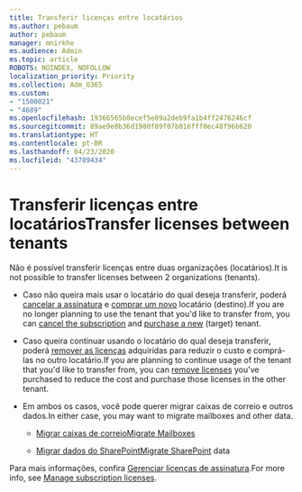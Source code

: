 ```yaml
---
title: Transferir licenças entre locatários
ms.author: pebaum
author: pebaum
manager: mnirkhe
ms.audience: Admin
ms.topic: article
ROBOTS: NOINDEX, NOFOLLOW
localization_priority: Priority
ms.collection: Adm_O365
ms.custom:
- "1500021"
- "4689"
ms.openlocfilehash: 19366565b8ecef5e89a2deb9fa1b4ff2476246cf
ms.sourcegitcommit: 89ae9e8b36d1980f89f07b016fff0ec48f96b620
ms.translationtype: HT
ms.contentlocale: pt-BR
ms.lasthandoff: 04/23/2020
ms.locfileid: "43789434"
---
```

# <a name="transfer-licenses-between-tenants"></a><span data-ttu-id="78947-102">Transferir licenças entre locatários</span><span class="sxs-lookup"><span data-stu-id="78947-102">Transfer licenses between tenants</span></span>

<span data-ttu-id="78947-103">Não é possível transferir licenças entre duas organizações (locatários).</span><span class="sxs-lookup"><span data-stu-id="78947-103">It is not possible to transfer licenses between 2 organizations (tenants).</span></span> 

- <span data-ttu-id="78947-104">Caso não queira mais usar o locatário do qual deseja transferir, poderá [cancelar a assinatura](https://admin.microsoft.com/Adminportal/Home?source=applauncher#/subscriptions) e [comprar um novo](https://products.office.com/compare-all-microsoft-office-products-b?rtc=1&activetab=tab:primaryr2) locatário (destino).</span><span class="sxs-lookup"><span data-stu-id="78947-104">If you are no longer planning to use the tenant that you'd like to transfer from, you can [cancel the subscription](https://admin.microsoft.com/Adminportal/Home?source=applauncher#/subscriptions) and [purchase a new](https://products.office.com/compare-all-microsoft-office-products-b?rtc=1&activetab=tab:primaryr2) (target) tenant.</span></span>

- <span data-ttu-id="78947-105">Caso queira continuar usando o locatário do qual deseja transferir, poderá [remover as licenças](https://docs.microsoft.com/microsoft-365/commerce/licenses/buy-licenses?view=o365-worldwide) adquiridas para reduzir o custo e comprá-las no outro locatário.</span><span class="sxs-lookup"><span data-stu-id="78947-105">If you are planning to continue usage of the tenant that you'd like to transfer from, you can [remove licenses](https://docs.microsoft.com/microsoft-365/commerce/licenses/buy-licenses?view=o365-worldwide) you've purchased to reduce the cost and purchase those licenses in the other tenant.</span></span>

- <span data-ttu-id="78947-106">Em ambos os casos, você pode querer migrar caixas de correio e outros dados.</span><span class="sxs-lookup"><span data-stu-id="78947-106">In either case, you may want to migrate mailboxes and other data.</span></span>

    - [<span data-ttu-id="78947-107">Migrar caixas de correio</span><span class="sxs-lookup"><span data-stu-id="78947-107">Migrate Mailboxes</span></span>](https://docs.microsoft.com/Exchange/mailbox-migration/migrate-mailboxes-across-tenants)

    - <span data-ttu-id="78947-108">[Migrar dados do SharePoint](https://aka.ms/modernSpoAdminCenter/CloudContentMigrations)</span><span class="sxs-lookup"><span data-stu-id="78947-108">[Migrate SharePoint](https://aka.ms/modernSpoAdminCenter/CloudContentMigrations) data</span></span>

<span data-ttu-id="78947-109">Para mais informações, confira [Gerenciar licenças de assinatura](https://docs.microsoft.com/microsoft-365/commerce/licenses/buy-licenses?view=o365-worldwide).</span><span class="sxs-lookup"><span data-stu-id="78947-109">For more info, see [Manage subscription licenses](https://docs.microsoft.com/microsoft-365/commerce/licenses/buy-licenses?view=o365-worldwide).</span></span>
